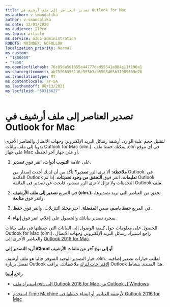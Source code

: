 ```yaml
---
title: تصدير العناصر إلى ملف أرشيف في Outlook for Mac
ms.author: v-smandalika
author: v-smandalika
ms.date: 12/01/2020
ms.audience: ITPro
ms.topic: article
ms.service: o365-administration
ROBOTS: NOINDEX, NOFOLLOW
localization_priority: Normal
ms.custom:
- "1800009"
- "7350"
ms.openlocfilehash: 76c89da561655e44777dad55541a984e11f190a1
ms.sourcegitcommit: ab75f66355116e995b3cb5505465b31989339e28
ms.translationtype: MT
ms.contentlocale: ar-SA
ms.lasthandoff: 08/13/2021
ms.locfileid: "58316627"
---
```

# <a name="export-items-to-an-archive-file-in-outlook-for-mac"></a>تصدير العناصر إلى ملف أرشيف في Outlook for Mac

لتقليل حجم علبة الوارد، أرشفة رسائل البريد الإلكتروني وجهات الاتصال والعناصر الأخرى يدويا إلى ملف بيانات Outlook for Mac (olm.). يمكنك حفظ ملف .olm في أي موقع على جهاز Mac أو على جهاز آخر لحفظه.

1. على علامة **التبويب أدوات،** انقر فوق **تصدير**.

    **ملاحظة:** ألا ترى الزر **تصدير؟** تأكد من أن لديك أحدث إصدار من Outlook. في القائمة Outlook **تعليمات،** انقر فوق **التحقق من وجود تحديثات**. إذا تم Outlook التحديثات ولا تزال لا ترى  الزر تصدير،  فابحث عن تصدير في القائمة Outlook **ملف.**

2. في المربع **تصدير إلى ملف الأرشيف (olm.)،** تحقق من العناصر التي تريد تصديرها، وانقر فوق **متابعة**.

3. في المربع **حفظ باسم،** ضمن **المفضلة**، اختر **مجلد** التنزيلات، وانقر فوق **حفظ**.

4. بمجرد تصدير بياناتك والحصول على إعلام، انقر فوق **إنهاء**.

للحصول على معلومات حول كيفية الوصول إلى البيانات التي حفظتها في ملف بيانات Outlook for Mac (olm.)، راجع استيراد رسائل البريد الإلكتروني وجهات الاتصال والعناصر الأخرى إلى [Outlook 2016 for Mac](https://support.microsoft.com/office/import-and-export-outlook-email-contacts-and-calendar-92577192-3881-4502-b79d-c3bbada6c8ef#ID0EAACAAA=macOS).

**أريد التصدير إلى iCloud أو إلى نوع آخر من ملفات الأرشيف**

خيار التصدير الوحيد المتوفر حاليا هو ملف أرشيف .olm. لطلب خيارات تصدير إضافية، تفضل بزيارة Outlook [الاقتراحات لترك](https://outlook.uservoice.com/) ملاحظاتك. يراقب Outlook هذا المنتدى بنشاط.

**راجع أيضا**

- [استيراد ملف pst. إلى Outlook 2016 for Mac من Outlook ل Windows](https://support.microsoft.com/office/import-a-pst-file-into-outlook-for-mac-from-outlook-for-windows-b4a6a1d6-94bb-4c85-a4fc-a83dc690e18c)

- [استخدم Time Machine لأرشفة العناصر أو إنشاء حفظها في Outlook 2016 for Mac](https://support.microsoft.com/office/automatically-archive-or-back-up-outlook-for-mac-items-441fcce5-2262-4b64-ac8c-fa949df989f5)
